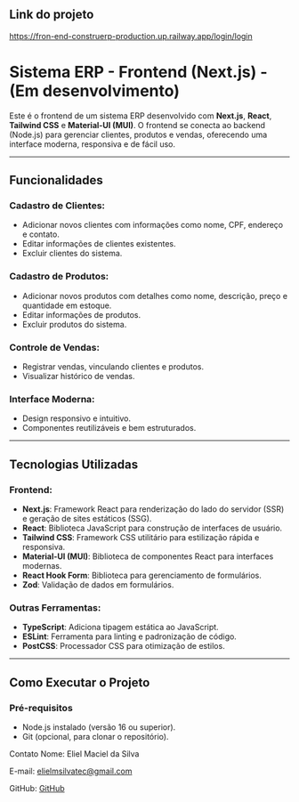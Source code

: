 ## Link do projeto
https://fron-end-construerp-production.up.railway.app/login/login

# Sistema ERP - Frontend (Next.js) - (Em desenvolvimento)

Este é o frontend de um sistema ERP desenvolvido com **Next.js**, **React**, **Tailwind CSS** e **Material-UI (MUI)**. O frontend se conecta ao backend (Node.js) para gerenciar clientes, produtos e vendas, oferecendo uma interface moderna, responsiva e de fácil uso.

---

## Funcionalidades

### Cadastro de Clientes:
- Adicionar novos clientes com informações como nome, CPF, endereço e contato.
- Editar informações de clientes existentes.
- Excluir clientes do sistema.

### Cadastro de Produtos:
- Adicionar novos produtos com detalhes como nome, descrição, preço e quantidade em estoque.
- Editar informações de produtos.
- Excluir produtos do sistema.

### Controle de Vendas:
- Registrar vendas, vinculando clientes e produtos.
- Visualizar histórico de vendas.

### Interface Moderna:
- Design responsivo e intuitivo.
- Componentes reutilizáveis e bem estruturados.

---

## Tecnologias Utilizadas

### Frontend:
- **Next.js**: Framework React para renderização do lado do servidor (SSR) e geração de sites estáticos (SSG).
- **React**: Biblioteca JavaScript para construção de interfaces de usuário.
- **Tailwind CSS**: Framework CSS utilitário para estilização rápida e responsiva.
- **Material-UI (MUI)**: Biblioteca de componentes React para interfaces modernas.
- **React Hook Form**: Biblioteca para gerenciamento de formulários.
- **Zod**: Validação de dados em formulários.

### Outras Ferramentas:
- **TypeScript**: Adiciona tipagem estática ao JavaScript.
- **ESLint**: Ferramenta para linting e padronização de código.
- **PostCSS**: Processador CSS para otimização de estilos.

---

## Como Executar o Projeto

### Pré-requisitos
- Node.js instalado (versão 16 ou superior).
- Git (opcional, para clonar o repositório).


Contato
Nome: Eliel Maciel da Silva

E-mail: elielmsilvatec@gmail.com

GitHub: [GitHub](https://github.com/elielmsilvatec)
